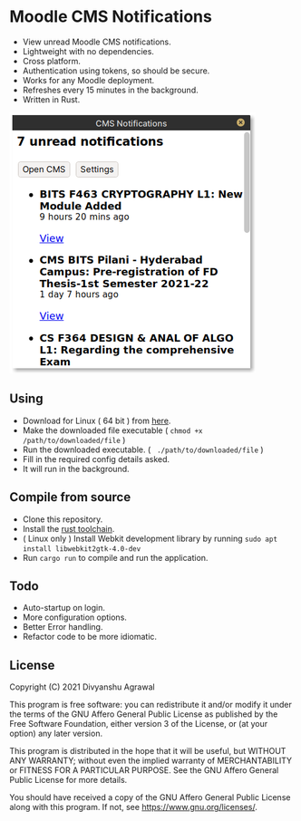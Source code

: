 # Moodle CMS Notifications

* View unread Moodle CMS notifications. 
* Lightweight with no dependencies.
* Cross platform.
* Authentication using tokens, so should be secure.
* Works for any Moodle deployment.
* Refreshes every 15 minutes in the background.
* Written in Rust.

![Screenshot](images/main.png)

## Using

* Download for Linux ( 64 bit ) from [here](binaries/cms_notifs_linux).
* Make the downloaded file executable ( `chmod +x /path/to/downloaded/file` )
* Run the downloaded executable. ( ` ./path/to/downloaded/file` )
* Fill in the required config details asked.
* It will run in the background.

## Compile from source

* Clone this repository.
* Install the [rust toolchain](https://www.rust-lang.org/tools/install).
* ( Linux only ) Install Webkit development library by running `sudo apt install libwebkit2gtk-4.0-dev`
* Run `cargo run` to compile and run the application.

## Todo

* Auto-startup on login.
* More configuration options.
* Better Error handling.
* Refactor code to be more idiomatic.

## License


Copyright (C) 2021  Divyanshu Agrawal

This program is free software: you can redistribute it and/or modify
it under the terms of the GNU Affero General Public License as published
by the Free Software Foundation, either version 3 of the License, or
(at your option) any later version.

This program is distributed in the hope that it will be useful,
but WITHOUT ANY WARRANTY; without even the implied warranty of
MERCHANTABILITY or FITNESS FOR A PARTICULAR PURPOSE.  See the
GNU Affero General Public License for more details.

You should have received a copy of the GNU Affero General Public License
along with this program.  If not, see <https://www.gnu.org/licenses/>.

